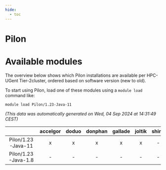 ```yaml
---
hide:
  - toc
---
```


Pilon
=====

# Available modules


The overview below shows which Pilon installations are available per HPC-UGent Tier-2cluster, ordered based on software version (new to old).

To start using Pilon, load one of these modules using a `module load` command like:

```shell
module load Pilon/1.23-Java-11
```

*(This data was automatically generated on Wed, 04 Sep 2024 at 14:31:49 CEST)*  

| |accelgor|doduo|donphan|gallade|joltik|shinx|skitty|
| :---: | :---: | :---: | :---: | :---: | :---: | :---: | :---: |
|Pilon/1.23-Java-11|x|x|x|x|x|-|x|
|Pilon/1.23-Java-1.8|-|-|-|-|-|-|x|
